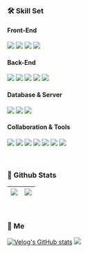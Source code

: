 ### 🛠️ Skill Set
<h4 align="left">Front-End</h4>
<p align="left">
  <img src="https://img.shields.io/badge/JavaScript-F7DF1E?style=flat-square&logo=JavaScript&logoColor=black">
  <img src="https://img.shields.io/badge/HTML5-E34F26?style=flat-square&logo=HTML5&logoColor=white">
  <img src="https://img.shields.io/badge/CSS3-1572B6?style=flat-square&logo=CSS3&logoColor=white">
  <img src="https://img.shields.io/badge/react-61DAFB?style=flat-square&logo=react&logoColor=white">
</p>

<h4 align="left">Back-End</h4>
<p align="left">
  <img src="https://img.shields.io/badge/Java-007396?style=flat-square&logo=Java&logoColor=white">
  <img src="https://img.shields.io/badge/spring-6DB33F?style=flat-square&logo=spring&logoColor=white">
  <img src="https://img.shields.io/badge/thymeleaf-005F0F?style=flat-square&logo=thymeleaf&logoColor=white">
  <img src="https://img.shields.io/badge/node.js-5FA04E?style=flat-square&logo=node.js&logoColor=white">
  <img src="https://img.shields.io/badge/gradle-02303A?style=flat-square&logo=gradle&logoColor=white">
</p>

<h4 align="left">Database & Server </h4>
<p align="left">
  <img src="https://img.shields.io/badge/Apache Tomcat-F8DC75?style=flat-square&logo=apachetomcat&logoColor=black"/>
  <img src="https://img.shields.io/badge/Oracle-F80000?style=flat-square&logo=Oracle&logoColor=white">
  <img src="https://img.shields.io/badge/dbeaver-382923?style=flat-square&logo=dbeaver&logoColor=white">
</p>
</p>

<h4 align="left">Collaboration & Tools </h4>
<p align="left">
  <img src="https://img.shields.io/badge/Visual Studio Code-007ACC?style=flat-square&logo=Visual Studio Code&logoColor=white">
  <img src="https://img.shields.io/badge/Eclipse IDE-2C2255?style=flat-square&logo=Eclipse IDE&logoColor=white">
  <img src="https://img.shields.io/badge/Visual Studio-5C2D91?style=flat-square&logo=Visual Studio&logoColor=white">
  <img src="https://img.shields.io/badge/git-F05032?style=flat-square&logo=git&logoColor=white"/>
  <img src="https://img.shields.io/badge/github-181717?style=flat-square&logo=github&logoColor=white"/>
  <img src="https://img.shields.io/badge/notion-000000?style=flat-square&logo=notion&logoColor=white"/>
  <img src="https://img.shields.io/badge/Figma-F24E1E?style=flat-square&logo=Figma&logoColor=white">
</p>
</p>

<br>

### 🔗 Github Stats
<table>
  <thead>
    <tr>
      <th>
          <a href="https://github.com/anuraghazra/github-readme-stats">
            <img align="center" src="https://github-readme-stats.vercel.app/api?username=soomin530&show_icons=true&count_private=true&hide=contribs&hide_border=true&theme=graywhite" />
        </a>
      </th>
      <th>
        <a href="https://github.com/anuraghazra/github-readme-stats">
         <img align="center" src="https://github-readme-stats.vercel.app/api/top-langs/?username=soomin530&layout=compact&hide_border=true&theme=graywhite" />
        </a>
      </th>
    </tr>
  </thead>
</table>

<br>

### 🪪 Me
[![Velog's GitHub stats]()](https://velog.io/@kkn0541/posts)
<a href="mailto:kkn0541@naver.com"><img src="https://img.shields.io/badge/gmail-EA4335?style=flat-square&logo=gmail&logoColor=white&link=kkn0541@naver.com"/></a>


